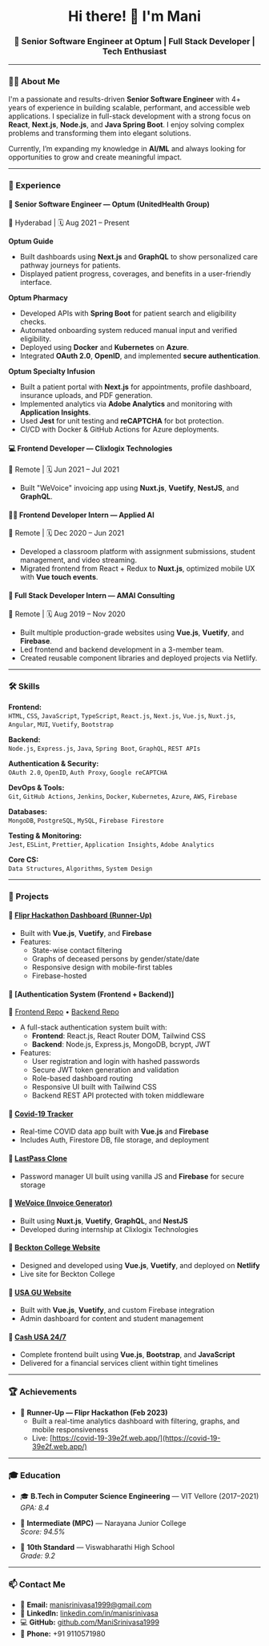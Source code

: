 
<h1 align="center">Hi there! 👋 I'm Mani</h1>
<h3 align="center">🚀 Senior Software Engineer at Optum | Full Stack Developer | Tech Enthusiast</h3>

---

### 🧑‍💻 About Me

I'm a passionate and results-driven **Senior Software Engineer** with 4+ years of experience in building scalable, performant, and accessible web applications. I specialize in full-stack development with a strong focus on **React**, **Next.js**, **Node.js**, and **Java Spring Boot**. I enjoy solving complex problems and transforming them into elegant solutions.

Currently, I’m expanding my knowledge in **AI/ML** and always looking for opportunities to grow and create meaningful impact.

---

### 💼 Experience

#### 🏢 **Senior Software Engineer** — Optum (UnitedHealth Group)  
📍 Hyderabad | 🗓️ Aug 2021 – Present  

**Optum Guide**
- Built dashboards using **Next.js** and **GraphQL** to show personalized care pathway journeys for patients.
- Displayed patient progress, coverages, and benefits in a user-friendly interface.

**Optum Pharmacy**
- Developed APIs with **Spring Boot** for patient search and eligibility checks.
- Automated onboarding system reduced manual input and verified eligibility.
- Deployed using **Docker** and **Kubernetes** on **Azure**.
- Integrated **OAuth 2.0**, **OpenID**, and implemented **secure authentication**.

**Optum Specialty Infusion**
- Built a patient portal with **Next.js** for appointments, profile dashboard, insurance uploads, and PDF generation.
- Implemented analytics via **Adobe Analytics** and monitoring with **Application Insights**.
- Used **Jest** for unit testing and **reCAPTCHA** for bot protection.
- CI/CD with Docker & GitHub Actions for Azure deployments.

#### 💻 **Frontend Developer** — Clixlogix Technologies  
📍 Remote | 🗓️ Jun 2021 – Jul 2021  
- Built "WeVoice" invoicing app using **Nuxt.js**, **Vuetify**, **NestJS**, and **GraphQL**.

#### 👨‍💻 **Frontend Developer Intern** — Applied AI  
📍 Remote | 🗓️ Dec 2020 – Jun 2021  
- Developed a classroom platform with assignment submissions, student management, and video streaming.
- Migrated frontend from React + Redux to **Nuxt.js**, optimized mobile UX with **Vue touch events**.

#### 🔧 **Full Stack Developer Intern** — AMAI Consulting  
📍 Remote | 🗓️ Aug 2019 – Nov 2020  
- Built multiple production-grade websites using **Vue.js**, **Vuetify**, and **Firebase**.
- Led frontend and backend development in a 3-member team.
- Created reusable component libraries and deployed projects via Netlify.

---

### 🛠️ Skills

**Frontend:**  
`HTML`, `CSS`, `JavaScript`, `TypeScript`, `React.js`, `Next.js`, `Vue.js`, `Nuxt.js`, `Angular`, `MUI`, `Vuetify`, `Bootstrap`  

**Backend:**  
`Node.js`, `Express.js`, `Java`, `Spring Boot`, `GraphQL`, `REST APIs`  

**Authentication & Security:**  
`OAuth 2.0`, `OpenID`, `Auth Proxy`, `Google reCAPTCHA`  

**DevOps & Tools:**  
`Git`, `GitHub Actions`, `Jenkins`, `Docker`, `Kubernetes`, `Azure`, `AWS`, `Firebase`  

**Databases:**  
`MongoDB`, `PostgreSQL`, `MySQL`, `Firebase Firestore`  

**Testing & Monitoring:**  
`Jest`, `ESLint`, `Prettier`, `Application Insights`, `Adobe Analytics`  

**Core CS:**  
`Data Structures`, `Algorithms`, `System Design`

---

### 🚀 Projects

#### 📌 [Flipr Hackathon Dashboard (Runner-Up)](https://covid-19-39e2f.web.app/)
- Built with **Vue.js**, **Vuetify**, and **Firebase**
- Features:
  - State-wise contact filtering
  - Graphs of deceased persons by gender/state/date
  - Responsive design with mobile-first tables
  - Firebase-hosted

#### 📌 [Authentication System (Frontend + Backend)]  
🔗 [Frontend Repo](https://github.com/ManiSrinivasa1999/auth-frontend) • [Backend Repo](https://github.com/ManiSrinivasa1999/auth-backend)  
- A full-stack authentication system built with:
  - **Frontend**: React.js, React Router DOM, Tailwind CSS
  - **Backend**: Node.js, Express.js, MongoDB, bcrypt, JWT
- Features:
  - User registration and login with hashed passwords
  - Secure JWT token generation and validation
  - Role-based dashboard routing
  - Responsive UI built with Tailwind CSS
  - Backend REST API protected with token middleware

#### 📌 [Covid-19 Tracker](https://github.com/ManiSrinivasa1999/covid-19)
- Real-time COVID data app built with **Vue.js** and **Firebase**
- Includes Auth, Firestore DB, file storage, and deployment

#### 📌 [LastPass Clone](https://github.com/ManiSrinivasa1999/lastpass-clone)
- Password manager UI built using vanilla JS and **Firebase** for secure storage

#### 📌 [WeVoice (Invoice Generator)]()
- Built using **Nuxt.js**, **Vuetify**, **GraphQL**, and **NestJS**
- Developed during internship at Clixlogix Technologies

#### 📌 [Beckton College Website](https://beckon-college.netlify.app/)
- Designed and developed using **Vue.js**, **Vuetify**, and deployed on **Netlify**
- Live site for Beckton College

#### 📌 [USA GU Website](https://reverent-shirley-48c03f.netlify.app/)
- Built with **Vue.js**, **Vuetify**, and custom Firebase integration
- Admin dashboard for content and student management

#### 📌 [Cash USA 24/7](https://cashusa247.com/)
- Complete frontend built using **Vue.js**, **Bootstrap**, and **JavaScript**
- Delivered for a financial services client within tight timelines

---

### 🏆 Achievements

- 🥈 **Runner-Up — Flipr Hackathon (Feb 2023)**  
  - Built a real-time analytics dashboard with filtering, graphs, and mobile responsiveness  
  - Live: [https://covid-19-39e2f.web.app/](https://covid-19-39e2f.web.app/)

---

### 🎓 Education

- 🎓 **B.Tech in Computer Science Engineering** — VIT Vellore (2017–2021)  
  _GPA: 8.4_

- 🏫 **Intermediate (MPC)** — Narayana Junior College  
  _Score: 94.5%_

- 🏫 **10th Standard** — Viswabharathi High School  
  _Grade: 9.2_

---

### 📫 Contact Me

- 📧 **Email:** manisrinivasa1999@gmail.com  
- 💼 **LinkedIn:** [linkedin.com/in/manisrinivasa](https://linkedin.com/in/manisrinivasa)  
- 💻 **GitHub:** [github.com/ManiSrinivasa1999](https://github.com/ManiSrinivasa1999)  
- 📱 **Phone:** +91 9110571980
